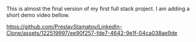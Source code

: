 This is almost the final version of my first full stack project. I am adding a short demo video bellow.


https://github.com/PreslavStamatov/LinkedIn-Clone/assets/122519997/ee90f257-fde7-4642-9e1f-04ca038ae9de
